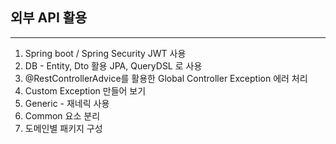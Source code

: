 ## 외부 API 활용
- - -
1. Spring boot / Spring Security JWT 사용
2. DB - Entity, Dto 활용
  JPA, QueryDSL 로 사용
4. @RestControllerAdvice를 활용한 Global Controller Exception 에러 처리
5. Custom Exception 만들어 보기
6. Generic - 재네릭 사용
7. Common 요소 분리
8. 도메인별 패키지 구성
